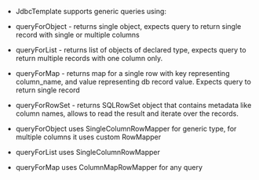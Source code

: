 * JdbcTemplate supports generic queries using:
* queryForObject - returns single object, expects query to return single record with single or multiple columns
* queryForList - returns list of objects of declared type, expects query to return multiple records with one column only.
* queryForMap - returns map for a single row with key representing column_name, and value representing db record value. Expects query to return single record
* queryForRowSet - returns SQLRowSet object that contains metadata like column names, allows to read the result and iterate over the records.

* queryForObject uses SingleColumnRowMapper for generic type, for multiple columns it uses custom RowMapper
* queryForList uses SingleColumnRowMapper
* queryForMap uses ColumnMapRowMapper for any query